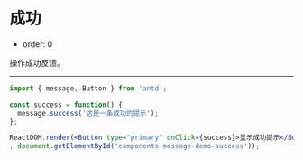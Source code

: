 # 成功

- order: 0

操作成功反馈。

---

````jsx
import { message, Button } from 'antd';

const success = function() {
  message.success('这是一条成功的提示');
};

ReactDOM.render(<Button type="primary" onClick={success}>显示成功提示</Button>
, document.getElementById('components-message-demo-success'));
````


